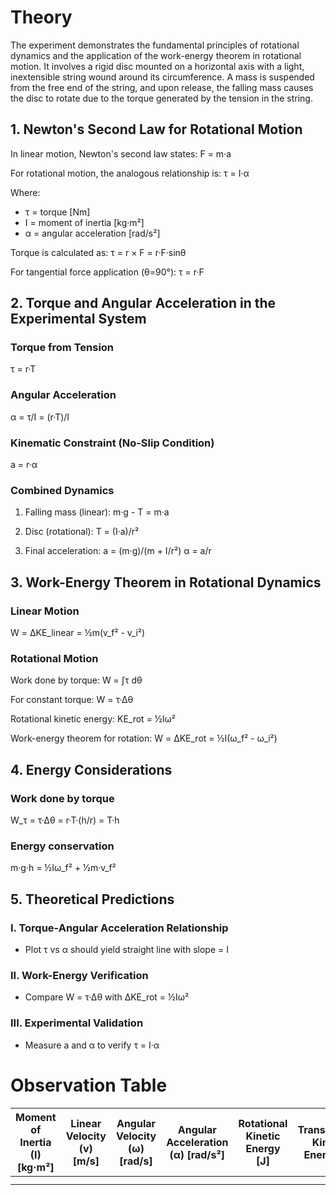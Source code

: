 # Theory

The experiment demonstrates the fundamental principles of rotational dynamics and the application of the work-energy theorem in rotational motion. It involves a rigid disc mounted on a horizontal axis with a light, inextensible string wound around its circumference. A mass is suspended from the free end of the string, and upon release, the falling mass causes the disc to rotate due to the torque generated by the tension in the string.

## 1. Newton's Second Law for Rotational Motion

In linear motion, Newton's second law states:
F = m·a

For rotational motion, the analogous relationship is:
τ = I·α

Where:
- τ = torque [Nm]
- I = moment of inertia [kg·m²]
- α = angular acceleration [rad/s²]

Torque is calculated as:
τ = r × F = r·F·sinθ

For tangential force application (θ=90°):
τ = r·F

## 2. Torque and Angular Acceleration in the Experimental System

### Torque from Tension
τ = r·T

### Angular Acceleration
α = τ/I = (r·T)/I

### Kinematic Constraint (No-Slip Condition)
a = r·α

### Combined Dynamics
1. Falling mass (linear):
   m·g - T = m·a

2. Disc (rotational):
   T = (I·a)/r²

3. Final acceleration:
   a = (m·g)/(m + I/r²)
   α = a/r

## 3. Work-Energy Theorem in Rotational Dynamics

### Linear Motion
W = ΔKE_linear = ½m(v_f² - v_i²)

### Rotational Motion
Work done by torque:
W = ∫τ dθ

For constant torque:
W = τ·Δθ

Rotational kinetic energy:
KE_rot = ½Iω²

Work-energy theorem for rotation:
W = ΔKE_rot = ½I(ω_f² - ω_i²)

## 4. Energy Considerations

### Work done by torque
W_τ = τ·Δθ = r·T·(h/r) = T·h

### Energy conservation
m·g·h = ½Iω_f² + ½m·v_f²

## 5. Theoretical Predictions

### I. Torque-Angular Acceleration Relationship
- Plot τ vs α should yield straight line with slope = I

### II. Work-Energy Verification
- Compare W = τ·Δθ with ΔKE_rot = ½Iω²

### III. Experimental Validation
- Measure a and α to verify τ = I·α

# Observation Table

| Moment of Inertia (I) [kg·m²] | Linear Velocity (v) [m/s] | Angular Velocity (ω) [rad/s] | Angular Acceleration (α) [rad/s²] | Rotational Kinetic Energy [J] | Translational Kinetic Energy [J] | Total Kinetic Energy [J] | Initial Potential Energy [J] |
|-------------------------------|--------------------------|-----------------------------|-----------------------------------|-------------------------------|----------------------------------|--------------------------|------------------------------|
|                               |                          |                             |                                   |                               |                                  |                          |                              |
|                               |                          |                             |                                   |                               |                                  |                          |                              |

